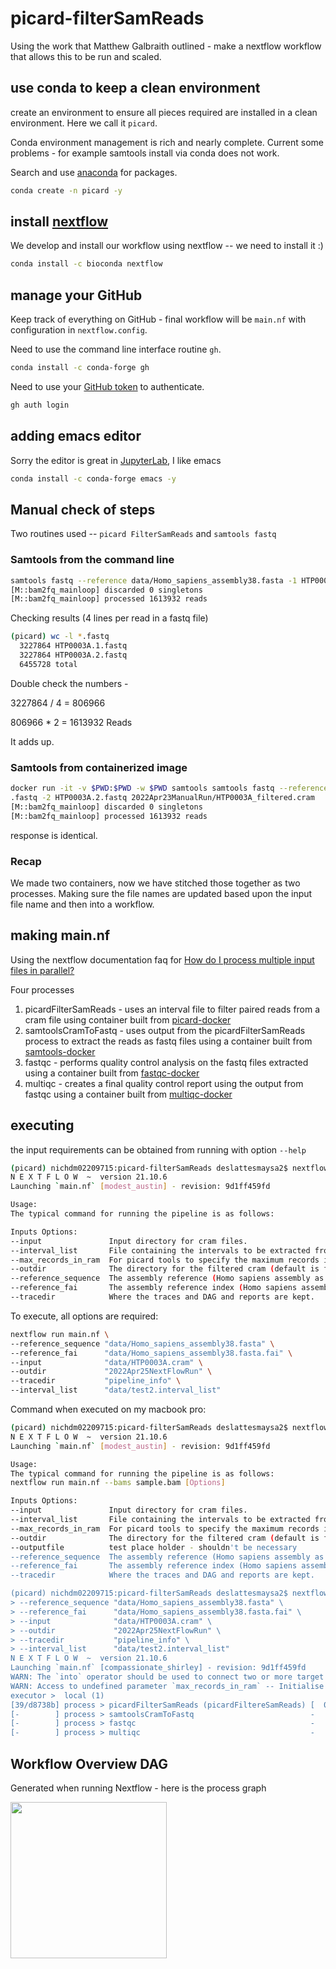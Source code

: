 # picard-filterSamReads

Using the work that Matthew Galbraith outlined - make a nextflow workflow that allows this to be run and scaled.


## use conda to keep a clean environment

create an environment to ensure all pieces required are installed in a clean environment.
Here we call it `picard`.

Conda environment management is rich and nearly complete.  Current some problems - for example samtools install via conda does not work.

Search and use [anaconda](https://anaconda.org/) for packages. 

```bash
conda create -n picard -y
```

## install [nextflow](https://nextflow.io)

We develop and install our workflow using nextflow -- we need to install it :)

```bash
conda install -c bioconda nextflow
```

## manage your GitHub

Keep track of everything on GitHub - final workflow will be `main.nf` with configuration in `nextflow.config`.

Need to use the command line interface routine `gh`.

```bash
conda install -c conda-forge gh
```

Need to use your [GitHub token](https://docs.github.com/en/authentication/keeping-your-account-and-data-secure/creating-a-personal-access-token) to authenticate.

```bash
gh auth login
```

## adding emacs editor

Sorry the editor is great in [JupyterLab](https://jupyterlab.readthedocs.io/en/stable/), I like emacs

```bash
conda install -c conda-forge emacs -y
```

## Manual check of steps

Two routines used -- `picard FilterSamReads` and `samtools fastq`


### Samtools from the command line

```bash
samtools fastq --reference data/Homo_sapiens_assembly38.fasta -1 HTP0003A.1.fastq -2 HTP0003A.2.fastq HTP0003A_filtered.cram
[M::bam2fq_mainloop] discarded 0 singletons
[M::bam2fq_mainloop] processed 1613932 reads
```

Checking results (4 lines per read in a fastq file)

```bash
(picard) wc -l *.fastq
  3227864 HTP0003A.1.fastq
  3227864 HTP0003A.2.fastq
  6455728 total
```

Double check the numbers -

3227864 / 4 = 806966

806966 * 2 = 1613932 Reads

It adds up.

### Samtools from containerized image

```bash
docker run -it -v $PWD:$PWD -w $PWD samtools samtools fastq --reference data/Homo_sapiens_assembly38.fasta -1 HTP0003A.1.fastq -2 HTP0003A.2.fastq 2022Apr23ManualRun/HTP0003A_filtered.cram
.fastq -2 HTP0003A.2.fastq 2022Apr23ManualRun/HTP0003A_filtered.cram 
[M::bam2fq_mainloop] discarded 0 singletons
[M::bam2fq_mainloop] processed 1613932 reads
```

response is identical.

### Recap

We made two containers, now we have stitched those together as two processes.   Making sure the file names are updated based upon the input file name and then into a workflow.

## making main.nf

Using the nextflow documentation faq for [How do I process multiple input files in parallel?](https://www.nextflow.io/docs/latest/faq.html#how-do-i-process-multiple-input-files-in-parallel)

Four processes

1. picardFilterSamReads - uses an interval file to filter paired reads from a cram file using container built from [picard-docker](https://github.com/adeslatt/picard-docker)
2. samtoolsCramToFastq - uses output from the picardFilterSamReads process to extract the reads as fastq files using a container built from [samtools-docker](https://github.com/adeslatt/samtools-docker)
3. fastqc - performs quality control analysis on the fastq files extracted using a container built from [fastqc-docker](https://github.com/adeslatt/fastqc-docker)
4. multiqc - creates a final quality control report using the output from fastqc using a container built from [multiqc-docker](https://github.com/adeslatt/multiqc-docker)

## executing

the input requirements can be obtained from running with option `--help`

```bash
(picard) nichdm02209715:picard-filterSamReads deslattesmaysa2$ nextflow run main.nf --help
N E X T F L O W  ~  version 21.10.6
Launching `main.nf` [modest_austin] - revision: 9d1ff459fd

Usage:
The typical command for running the pipeline is as follows:

Inputs Options:
--input               Input directory for cram files.
--interval_list       File containing the intervals to be extracted from the cram
--max_records_in_ram  For picard tools to specify the maximum records in ram (default is 500000).
--outdir              The directory for the filtered cram (default is filtered_crams).
--reference_sequence  The assembly reference (Homo sapiens assembly as a fasta file.
--reference_fai       The assembly reference index (Homo sapiens assembly as a fai file.
--tracedir            Where the traces and DAG and reports are kept.
```


To execute, all options are required:

```bash
nextflow run main.nf \
--reference_sequence "data/Homo_sapiens_assembly38.fasta" \
--reference_fai      "data/Homo_sapiens_assembly38.fasta.fai" \
--input              "data/HTP0003A.cram" \
--outdir             "2022Apr25NextFlowRun" \
--tracedir           "pipeline_info" \
--interval_list      "data/test2.interval_list" 
```

Command when executed on my macbook pro:

```bash
(picard) nichdm02209715:picard-filterSamReads deslattesmaysa2$ nextflow run main.nf --help
N E X T F L O W  ~  version 21.10.6
Launching `main.nf` [modest_austin] - revision: 9d1ff459fd

Usage:
The typical command for running the pipeline is as follows:
nextflow run main.nf --bams sample.bam [Options]

Inputs Options:
--input               Input directory for cram files.
--interval_list       File containing the intervals to be extracted from the cram
--max_records_in_ram  For picard tools to specify the maximum records in ram (default is 500000).
--outdir              The directory for the filtered cram (default is filtered_crams).
--outputfile          test place holder - shouldn't be necessary
--reference_sequence  The assembly reference (Homo sapiens assembly as a fasta file.
--reference_fai       The assembly reference index (Homo sapiens assembly as a fai file.
--tracedir            Where the traces and DAG and reports are kept.

(picard) nichdm02209715:picard-filterSamReads deslattesmaysa2$ nextflow run main.nf \
> --reference_sequence "data/Homo_sapiens_assembly38.fasta" \
> --reference_fai      "data/Homo_sapiens_assembly38.fasta.fai" \
> --input              "data/HTP0003A.cram" \
> --outdir             "2022Apr25NextFlowRun" \
> --tracedir           "pipeline_info" \
> --interval_list      "data/test2.interval_list" 
N E X T F L O W  ~  version 21.10.6
Launching `main.nf` [compassionate_shirley] - revision: 9d1ff459fd
WARN: The `into` operator should be used to connect two or more target channels -- consider to replace it with `.set { ch_interval_list_picardFilteredSamReads }`
WARN: Access to undefined parameter `max_records_in_ram` -- Initialise it to a default value eg. `params.max_records_in_ram = some_value`
executor >  local (1)
[39/d8738b] process > picardFilterSamReads (picardFiltereSamReads) [  0%] 0 of 1
[-        ] process > samtoolsCramToFastq                          -
[-        ] process > fastqc                                       -
[-        ] process > multiqc                                      -
```


## Workflow Overview DAG

Generated when running Nextflow - here is the process graph

<p>
<img src="https://github.com/adeslatt/picard-filterSamReads/blob/main/assets/pipeline_dag.png" width="250">
</p>






